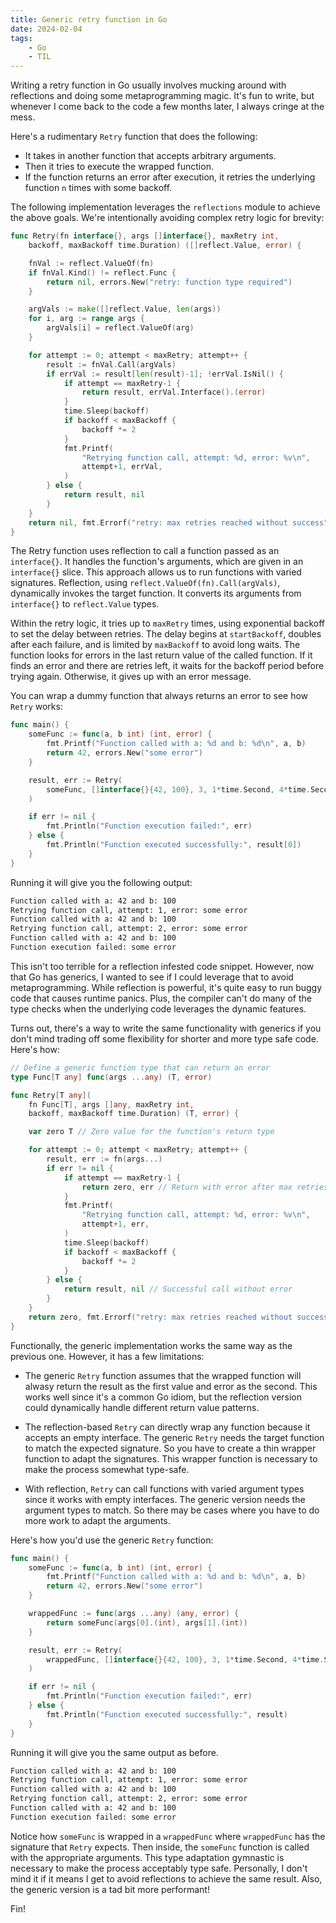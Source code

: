 ```yaml
---
title: Generic retry function in Go
date: 2024-02-04
tags:
    - Go
    - TIL
---
```


Writing a retry function in Go usually involves mucking around with reflections and doing
some metaprogramming magic. It's fun to write, but whenever I come back to the code a few
months later, I always cringe at the mess.

Here's a rudimentary `Retry` function that does the following:

-   It takes in another function that accepts arbitrary arguments.
-   Then it tries to execute the wrapped function.
-   If the function returns an error after execution, it retries the underlying function `n`
    times with some backoff.

The following implementation leverages the `reflections` module to achieve the above goals.
We're intentionally avoiding complex retry logic for brevity:

```go
func Retry(fn interface{}, args []interface{}, maxRetry int,
    backoff, maxBackoff time.Duration) ([]reflect.Value, error) {

    fnVal := reflect.ValueOf(fn)
    if fnVal.Kind() != reflect.Func {
        return nil, errors.New("retry: function type required")
    }

    argVals := make([]reflect.Value, len(args))
    for i, arg := range args {
        argVals[i] = reflect.ValueOf(arg)
    }

    for attempt := 0; attempt < maxRetry; attempt++ {
        result := fnVal.Call(argVals)
        if errVal := result[len(result)-1]; !errVal.IsNil() {
            if attempt == maxRetry-1 {
                return result, errVal.Interface().(error)
            }
            time.Sleep(backoff)
            if backoff < maxBackoff {
                backoff *= 2
            }
            fmt.Printf(
                "Retrying function call, attempt: %d, error: %v\n",
                attempt+1, errVal,
            )
        } else {
            return result, nil
        }
    }
    return nil, fmt.Errorf("retry: max retries reached without success")
}
```

The Retry function uses reflection to call a function passed as an `interface{}`. It handles
the function's arguments, which are given in an `interface{}` slice. This approach allows us
to run functions with varied signatures. Reflection, using
`reflect.ValueOf(fn).Call(argVals)`, dynamically invokes the target function. It converts
its arguments from `interface{}` to `reflect.Value` types.

Within the retry logic, it tries up to `maxRetry` times, using exponential backoff to set
the delay between retries. The delay begins at `startBackoff`, doubles after each failure,
and is limited by `maxBackoff` to avoid long waits. The function looks for errors in the
last return value of the called function. If it finds an error and there are retries left,
it waits for the backoff period before trying again. Otherwise, it gives up with an error
message.

You can wrap a dummy function that always returns an error to see how `Retry` works:

```go
func main() {
    someFunc := func(a, b int) (int, error) {
        fmt.Printf("Function called with a: %d and b: %d\n", a, b)
        return 42, errors.New("some error")
    }

    result, err := Retry(
        someFunc, []interface{}{42, 100}, 3, 1*time.Second, 4*time.Second,
    )

    if err != nil {
        fmt.Println("Function execution failed:", err)
    } else {
        fmt.Println("Function executed successfully:", result[0])
    }
}
```

Running it will give you the following output:

```txt
Function called with a: 42 and b: 100
Retrying function call, attempt: 1, error: some error
Function called with a: 42 and b: 100
Retrying function call, attempt: 2, error: some error
Function called with a: 42 and b: 100
Function execution failed: some error
```

This isn't too terrible for a reflection infested code snippet. However, now that Go has
generics, I wanted to see if I could leverage that to avoid metaprogramming. While
reflection is powerful, it's quite easy to run buggy code that causes runtime panics. Plus,
the compiler can't do many of the type checks when the underlying code leverages the dynamic
features.

Turns out, there's a way to write the same functionality with generics if you don't mind
trading off some flexibility for shorter and more type safe code. Here's how:

```go
// Define a generic function type that can return an error
type Func[T any] func(args ...any) (T, error)

func Retry[T any](
    fn Func[T], args []any, maxRetry int,
    backoff, maxBackoff time.Duration) (T, error) {

    var zero T // Zero value for the function's return type

    for attempt := 0; attempt < maxRetry; attempt++ {
        result, err := fn(args...)
        if err != nil {
            if attempt == maxRetry-1 {
                return zero, err // Return with error after max retries
            }
            fmt.Printf(
                "Retrying function call, attempt: %d, error: %v\n",
                attempt+1, err,
            )
            time.Sleep(backoff)
            if backoff < maxBackoff {
                backoff *= 2
            }
        } else {
            return result, nil // Successful call without error
        }
    }
    return zero, fmt.Errorf("retry: max retries reached without success")
}
```

Functionally, the generic implementation works the same way as the previous one. However, it
has a few limitations:

-   The generic `Retry` function assumes that the wrapped function will alwasy return the
    result as the first value and error as the second. This works well since it's a common
    Go idiom, but the reflection version could dynamically handle different return value
    patterns.

-   The reflection-based `Retry` can directly wrap any function because it accepts an empty
    interface. The generic `Retry` needs the target function to match the expected
    signature. So you have to create a thin wrapper function to adapt the signatures. This
    wrapper function is necessary to make the process somewhat type-safe.

-   With reflection, `Retry` can call functions with varied argument types since it works
    with empty interfaces. The generic version needs the argument types to match. So there
    may be cases where you have to do more work to adapt the arguments.

Here's how you'd use the generic `Retry` function:

```go
func main() {
    someFunc := func(a, b int) (int, error) {
        fmt.Printf("Function called with a: %d and b: %d\n", a, b)
        return 42, errors.New("some error")
    }

    wrappedFunc := func(args ...any) (any, error) {
        return someFunc(args[0].(int), args[1].(int))
    }

    result, err := Retry(
        wrappedFunc, []interface{}{42, 100}, 3, 1*time.Second, 4*time.Second,
    )

    if err != nil {
        fmt.Println("Function execution failed:", err)
    } else {
        fmt.Println("Function executed successfully:", result)
    }
}
```

Running it will give you the same output as before.

```txt
Function called with a: 42 and b: 100
Retrying function call, attempt: 1, error: some error
Function called with a: 42 and b: 100
Retrying function call, attempt: 2, error: some error
Function called with a: 42 and b: 100
Function execution failed: some error
```

Notice how `someFunc` is wrapped in a `wrappedFunc` where `wrappedFunc` has the signature
that `Retry` expects. Then inside, the `someFunc` function is called with the appropriate
arguments. This type adaptation gymnastic is necessary to make the process acceptably type
safe. Personally, I don't mind it if it means I get to avoid reflections to achieve the same
result. Also, the generic version is a tad bit more performant!

Fin!
